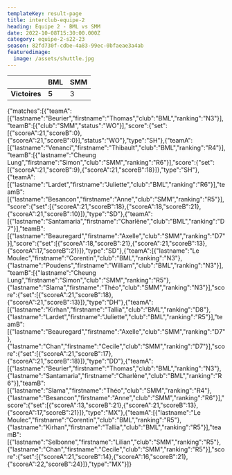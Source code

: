 ```yaml
---
templateKey: result-page
title: interclub-equipe-2
heading: Équipe 2 - BML vs SMM
date: 2022-10-08T15:30:00.000Z
category: equipe-2-s22-23
season: 82fd730f-cdbe-4a83-99ec-0bfaeae3a4ab
featuredimage:
  image: /assets/shuttle.jpg
---
```

|               | BML   | SMM |
| ------------- | ----- | --- |
| **Victoires** | **5** | 3   |

<scoreboard>{"matches":[{"teamA":[{"lastname":"Beurier","firstname":"Thomas","club":"BML","ranking":"N3"}],"teamB":[{"club":"SMM","status":"WO"}],"score":{"set":[{"scoreA":21,"scoreB":0},{"scoreA":21,"scoreB":0}],"status":"WO"},"type":"SH"},{"teamA":[{"lastname":"Venanci","firstname":"Thibault","club":"BML","ranking":"R4"}],"teamB":[{"lastname":"Cheung Lung","firstname":"Simon","club":"SMM","ranking":"R6"}],"score":{"set":[{"scoreA":21,"scoreB":9},{"scoreA":21,"scoreB":18}]},"type":"SH"},{"teamA":[{"lastname":"Lardet","firstname":"Juliette","club":"BML","ranking":"R6"}],"teamB":[{"lastname":"Besancon","firstname":"Anne","club":"SMM","ranking":"R5"}],"score":{"set":[{"scoreA":21,"scoreB":18},{"scoreA":18,"scoreB":21},{"scoreA":21,"scoreB":10}]},"type":"SD"},{"teamA":[{"lastname":"Santamaria","firstname":"Charlène","club":"BML","ranking":"D7"}],"teamB":[{"lastname":"Beauregard","firstname":"Axelle","club":"SMM","ranking":"D7"}],"score":{"set":[{"scoreA":18,"scoreB":21},{"scoreA":21,"scoreB":13},{"scoreA":17,"scoreB":21}]},"type":"SD"},{"teamA":[{"lastname":"Le Moulec","firstname":"Corentin","club":"BML","ranking":"N3"},{"lastname":"Poudens","firstname":"William","club":"BML","ranking":"N3"}],"teamB":[{"lastname":"Cheung Lung","firstname":"Simon","club":"SMM","ranking":"R5"},{"lastname":"Slama","firstname":"Théo","club":"SMM","ranking":"N3"}],"score":{"set":[{"scoreA":21,"scoreB":18},{"scoreA":21,"scoreB":13}]},"type":"DH"},{"teamA":[{"lastname":"Kirhan","firstname":"Tallia","club":"BML","ranking":"D8"},{"lastname":"Lardet","firstname":"Juliette","club":"BML","ranking":"R5"}],"teamB":[{"lastname":"Beauregard","firstname":"Axelle","club":"SMM","ranking":"D7"},{"lastname":"Chan","firstname":"Cecile","club":"SMM","ranking":"D7"}],"score":{"set":[{"scoreA":21,"scoreB":17},{"scoreA":21,"scoreB":18}]},"type":"DD"},{"teamA":[{"lastname":"Beurier","firstname":"Thomas","club":"BML","ranking":"N3"},{"lastname":"Santamaria","firstname":"Charlène","club":"BML","ranking":"R6"}],"teamB":[{"lastname":"Slama","firstname":"Théo","club":"SMM","ranking":"R4"},{"lastname":"Besancon","firstname":"Anne","club":"SMM","ranking":"R6"}],"score":{"set":[{"scoreA":13,"scoreB":21},{"scoreA":21,"scoreB":13},{"scoreA":17,"scoreB":21}]},"type":"MX"},{"teamA":[{"lastname":"Le Moulec","firstname":"Corentin","club":"BML","ranking":"R5"},{"lastname":"Kirhan","firstname":"Tallia","club":"BML","ranking":"R5"}],"teamB":[{"lastname":"Selbonne","firstname":"Lilian","club":"SMM","ranking":"R5"},{"lastname":"Chan","firstname":"Cecile","club":"SMM","ranking":"R5"}],"score":{"set":[{"scoreA":21,"scoreB":14},{"scoreA":16,"scoreB":21},{"scoreA":22,"scoreB":24}]},"type":"MX"}]}</scoreboard>